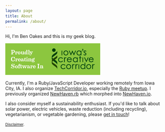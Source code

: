 ```yaml
---
layout: page
title: About
permalink: /about/
---
```


Hi, I'm Ben Oakes and this is my geek blog.

[![Proudly Creating Software in Iowa's Creative Corridor](/images/wch_software-01.png)](http://creativecorridor.co/)

Currently, I'm a Ruby/JavaScript Developer working remotely from Iowa City, IA.  I also organize [TechCorridor.io](http://techcorridor.io/), especially the [Ruby meetup](http://www.icruby.org/).  I previously organized [NewHaven.rb](http://www.newhavenrb.org/) which morphed into [NewHaven.io](http://www.newhaven.io).

I also consider myself a sustainability enthusiast.  If you'd like to talk about solar power, electric vehicles, waste reduction (including recycling), vegetarianism, or vegetable gardening, please [get in touch](../contact)!

<small>[Disclaimer](../disclaimer).</small>

<!--

Debug info:

jekyll.environment: {{ jekyll.environment }}
site.time: {{ site.time }}
site.url: {{ site.url }}
site.data: {{ site.data }}

-->
